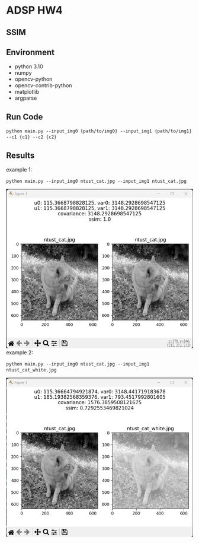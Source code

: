 # ADSP HW4

## SSIM

## Environment
- python 3.10
- numpy
- opencv-python
- opencv-contrib-python
- matplotlib
- argparse

## Run Code
```
python main.py --input_img0 {path/to/img0} --input_img1 {path/to/img1} --c1 {c1} --c2 {c2}
```

## Results
example 1:
```
python main.py --input_img0 ntust_cat.jpg --input_img1 ntust_cat.jpg
```
![](result_0.png)
example 2:
```
python main.py --input_img0 ntust_cat.jpg --input_img1 ntust_cat_white.jpg
```
![](result_1.png)